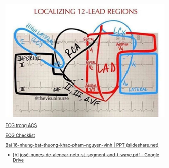 

![ECG-1690280991535.jpeg](./200%20Files/image/image/ECG-1690280991535.jpeg)

[ECG trong ACS](../100%20Reference%20notes/ECG%20trong%20ACS.md)

[ECG Checklist](../ECG%20Checklist.md)

[Bai 16-nhung-bat-thuong-khac-pham-nguyen-vinh | PPT (slideshare.net)](https://www.slideshare.net/slideshow/bai-16nhungbatthuongkhacphamnguyenvinh/126732998)


- [b] [josé-nunes-de-alencar-neto-st-segment-and-t-wave.pdf - Google Drive](https://drive.google.com/file/d/1av3OGsl5fWHR3MDSBppM91ZxhH6g_Th2/view)

